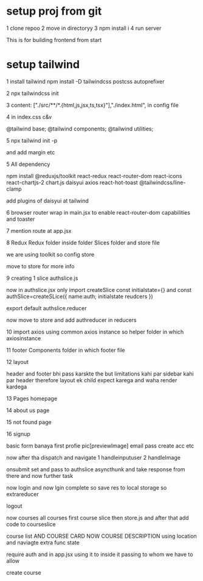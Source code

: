 # setup proj from git

1 clone repoo
2 move in directoryy
3 npm install i
4 run server




This is for building frontend from  start 

# setup tailwind 

1 install tailwind
npm install -D tailwindcss postcss autoprefixer

2 npx tailwindcss init

3   content: ["./src/**/*.{html,js,jsx,ts,tsx}"],"./index.html",
in config file

4 in index.css c&v 

@tailwind base;
@tailwind components;
@tailwind utilities;

5 npx tailwind init -p

and add margin etc



5 All dependency 

 npm install @reduxjs/toolkit react-redux react-router-dom react-icons react-chartjs-2 chart.js daisyui axios react-hot-toast @tailwindcss/line-clamp

 add plugins of daisyui at tailwind


 6 browser router wrap in main.jsx to enable react-router-dom capabilities and toaster


 7 mention route at app.jsx

 8 Redux 
 Redux folder inside folder Slices folder and store file 

 we are using toolkit so config store

 move to store for more info

 9 creating 1 slice authslice.js

 now in authslice.jsx
 only import createSlice
 const initialstate={}
 and
 const authSlice=createSLice({
    name:auth;
    initialstate
    reudcers
 })

export default authslice.reducer


now move to store and add authreducer in reducers

10 import axios using common axios instance so helper folder in which axiosinstance 

11 footer 
Components folder in which footer file

12 layout

header and footer bhi pass karskte the but limitations kahi par sidebar kahi par header  therefore layout ek child expect karega and waha render kardega

13 Pages 
homepage

14 about us page

15 not found page

16 signup

basic form banaya first profie pic[previewImage] email pass create acc etc

now after tha dispatch and navigate
1 handleinputuser
2 handleImage

onsubmit set and pass 
to authslice asyncthunk and take response from there and now further task
 
 now login and now lgin complete so save res to local storage so extrareducer

 logout

 now courses all courses first course slice then store.js and after that add code to courseslice


course list AND COURSE CARD
NOW COURSE DESCRIPTION using location and naviagte extra func state 

require auth and in app.jsx using it to inside it passing to whom we have to allow  

create  course



